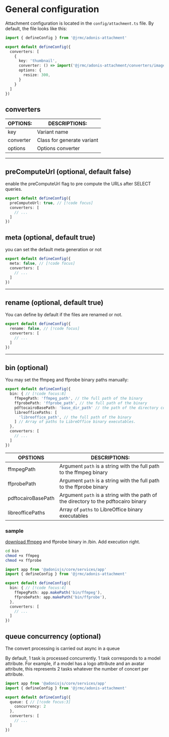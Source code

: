 

# General configuration 

Attachment configuration is located in the `config/attachment.ts` file. By default, the file looks like this:

```typescript
import { defineConfig } from '@jrmc/adonis-attachment'

export default defineConfig({
  converters: [
    {
      key: 'thumbnail',
      converter: () => import('@jrmc/adonis-attachment/converters/image_converter'),
      options: {
        resize: 300,
      }
    }
  ]
})
```

## converters

|OPTIONS:  | DESCRIPTIONS:            |
| -------- | ------------------------ |
|key       |Variant name              |
|converter |Class for generate variant|
|options   |Options converter         |

---

## preComputeUrl (optional, default false)

enable the preComputeUrl flag to pre compute the URLs after SELECT queries.

```typescript
export default defineConfig({
  preComputeUrl: true, // [!code focus]
  converters: [
    // ...
  ]
})
```

## meta (optional, default true)

you can set the default meta generation or not

```typescript
export default defineConfig({
  meta: false, // [!code focus]
  converters: [
    // ...
  ]
})
```

---

## rename (optional, default true)

You can define by default if the files are renamed or not.

```typescript
export default defineConfig({
  rename: false, // [!code focus]
  converters: [
    // ...
  ]
})
```

---

## bin (optional)

You may set the ffmpeg and ffprobe binary paths manually:

```typescript
export default defineConfig({
  bin: { // [!code focus:8]
    ffmpegPath: 'ffmpeg_path', // the full path of the binary
    ffprobePath: 'ffprobe_path', // the full path of the binary
    pdftocairoBasePath: 'base_dir_path' // the path of the directory containing the binary
    libreofficePaths: [
      'libreoffice_path', // the full path of the binary
    ] // Array of paths to LibreOffice binary executables.
  },
  converters: [
    // ...
  ]
})
```


|OPSTIONS           |DESCRIPTIONS:                                                                       |
| ----------------- | ---------------------------------------------------------------------------------- |
|ffmpegPath         |Argument `path` is a string with the full path to the ffmpeg binary                 |
|ffprobePath        |Argument `path` is a string with the full path to the ffprobe binary                |
|pdftocairoBasePath |Argument `path` is a string with the path of the directory to the pdftocairo binary |
|libreofficePaths   |Array of `paths` to LibreOffice binary executables                                  |


### sample

[download ffmpeg](https://ffbinaries.com/downloads) and ffprobe binary in /bin. Add execution right.

```sh
cd bin
chmod +x ffmpeg
chmod +x ffprobe
```

```typescript
import app from '@adonisjs/core/services/app'
import { defineConfig } from '@jrmc/adonis-attachment'

export default defineConfig({
  bin: { // [!code focus:4]
    ffmpegPath: app.makePath('bin/ffmpeg'),
    ffprobePath: app.makePath('bin/ffprobe'),
  },
  converters: [
    // ...
  ]
})
```

## queue concurrency (optional)

The convert processing is carried out async in a queue

By default, 1 task is processed concurrently. 1 task corresponds to a model attribute. For example, if a model has a logo attribute and an avatar attribute, this represents 2 tasks whatever the number of concert per attribute.

```typescript
import app from '@adonisjs/core/services/app'
import { defineConfig } from '@jrmc/adonis-attachment'

export default defineConfig({
  queue: { // [!code focus:3]
    concurrency: 2
  },
  converters: [
    // ...
  ]
})
```
